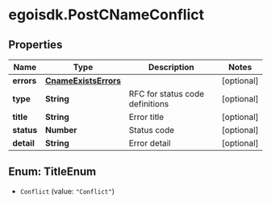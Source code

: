 # egoisdk.PostCNameConflict

## Properties

Name | Type | Description | Notes
------------ | ------------- | ------------- | -------------
**errors** | [**CnameExistsErrors**](CnameExistsErrors.md) |  | [optional] 
**type** | **String** | RFC for status code definitions | [optional] 
**title** | **String** | Error title | [optional] 
**status** | **Number** | Status code | [optional] 
**detail** | **String** | Error detail | [optional] 



## Enum: TitleEnum


* `Conflict` (value: `"Conflict"`)




